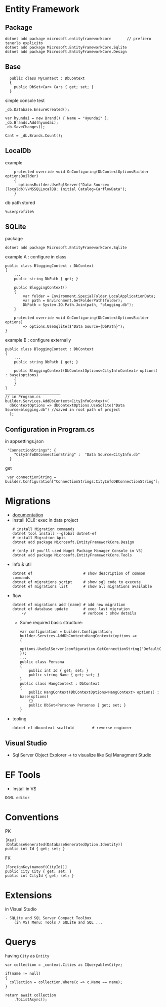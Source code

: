 # Entity Framework

## Package 
```
dotnet add package microsoft.entityframeworkcore       // prefiero tenerlo explicito
dotnet add package Microsoft.EntityFrameworkCore.Sqlite
dotnet add package Microsoft.EntityFrameworkCore.Design
```
## Base
```
  public class MyContext : DbContext
  {
    public DbSet<Car> Cars { get; set; }
  }
```

simple console test 
```
_db.Database.EnsureCreated();

var hyundai = new Brand() { Name = "Hyundai" };
_db.Brands.Add(hyundai);
_db.SaveChanges();

Cant = _db.Brands.Count();
```
## LocalDb
example
```
    protected override void OnConfiguring(DbContextOptionsBuilder optionsBuilder)
    {
      optionsBuilder.UseSqlServer("Data Source=(localdb)\\MSSQLLocalDB; Initial Catalog=CarflowData");
    }
```
db path stored
```
%userprofile%
```

## SQLite
package
```
dotnet add package Microsoft.EntityFrameworkCore.Sqlite
```
example A : configure in class
```
public class BloggingContext : DbContext
{
    ...
    public string DbPath { get; }

    public BloggingContext()
    {
        var folder = Environment.SpecialFolder.LocalApplicationData;
        var path = Environment.GetFolderPath(folder);
        DbPath = System.IO.Path.Join(path, "blogging.db");
    }

    protected override void OnConfiguring(DbContextOptionsBuilder options)
        => options.UseSqlite($"Data Source={DbPath}");
}
```
example B : configure externally
```
public class BloggingContext : DbContext
{
    ...
    public string DbPath { get; }

    public BloggingContext(DbContextOptions<CityInfoContext> options) : base(options)
    {
    }
}
_________________________
// in Program.cs
builder.Services.AddDbContext<CityInfoContext>(
  dbContextOptions => dbContextOptions.UseSqlite("Data Source=blogging.db") //saved in root path of project
  );
```

## Configuration in Program.cs

 in appsettings.json
```
 "ConnectionStrings": {
    "CityInfoDBConnectionString" :  "Data Source=CityInfo.db"
  } 
```
get
```
 var connectionString = builder.Configuration["ConnectionStrings:CityInfoDBConnectionString"];
````

# Migrations
- [documentation](https://docs.microsoft.com/en-us/ef/core/get-started/overview/first-app?tabs=netcore-cli#create-the-database)
- install (CLI): exec in data project
    ```
    # install Migration commands
    dotnet tool install --global dotnet-ef
    # install Migration Apis
    dotnet add package Microsoft.EntityFrameworkCore.Design

    # (only if you'll used Nuget Package Manager Console in VS)
    dotnet add package Microsoft.EntityFrameworkCore.Tools

    ```
- info & util
    ```
    dotnet ef                       # show description of common commands
    dotnet ef migrations script     # show sql code to execute
    dotnet ef migrations list       # show all migrations available

    ```
- flow
    ```
    dotnet ef migrations add [name] # add new migration  
    dotnet ef database update       # exec last migration
        -v                          # verbose : show details
    ```
    - Some required basic structure:
      ```
      var configuration = builder.Configuration;
      builder.Services.AddDbContext<HangContext>(options =>
      {
          options.UseSqlServer(configuration.GetConnectionString("DefaultConnection"));
      });
      ...
      public class Persona
      {
          public int Id { get; set; }
          public string Name { get; set; }
      }
      public class HangContext : DbContext
      {
          public HangContext(DbContextOptions<HangContext> options) : base(options)
          {}
          public DbSet<Persona> Personas { get; set; }
      }
      ```
- tooling
    ```
    dotnet ef dbcontext scaffold        # reverse engineer
    ```
## Visual Studio
- Sql Server Object Explorer -> to visualize like Sql Managment Studio


# EF Tools
- Install in VS
```
DGML editor
```

# Conventions
PK
```
[Key]
[DatabaseGenerated(DatabaseGeneratedOption.Identity)]
public int Id { get; set; }
```
FK
```
[ForeignKey(nameof(CityId))]
public City City { get; set; }
public int CityId { get; set; }
```


# Extensions
in Visual Studio
```
- SQLite and SQL Server Compact Toolbox
    (in VS) Menu: Tools / SQLite and SQL ...
```

# Querys
having `City` as `Entity`
```
var collection = _context.Cities as IQueryable<City>;

if(name != null)
{
  collection = collection.Where(c => c.Name == name);
}

return await collection
    .ToListAsync();
```